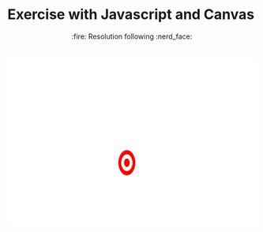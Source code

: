 # Exercise with Javascript and Canvas

 <p align="center"> 
 :fire: Resolution following :nerd_face:
</p>

 <h1 align="center">
  <img alt="primeiroJogo" title="#primeiroJogo" src="./img/primeiroJogo.gif" />
</h1>